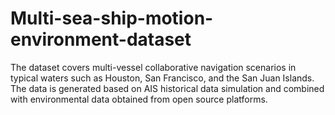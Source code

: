 # Multi-sea-ship-motion-environment-dataset
The dataset covers multi-vessel collaborative navigation scenarios in typical waters such as Houston, San Francisco, and the San Juan Islands. The data is generated based on AIS historical data simulation and combined with environmental data obtained from open source platforms.
